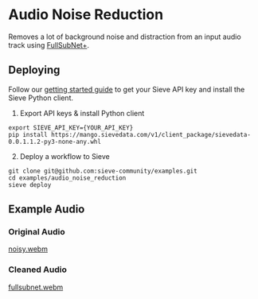 # Audio Noise Reduction

Removes a lot of background noise and distraction from an input audio track using [FullSubNet+](https://github.com/hit-thusz-RookieCJ/FullSubNet-plus).

## Deploying
Follow our [getting started guide](https://www.sievedata.com/dashboard/welcome) to get your Sieve API key and install the Sieve Python client.

1. Export API keys & install Python client
```
export SIEVE_API_KEY={YOUR_API_KEY}
pip install https://mango.sievedata.com/v1/client_package/sievedata-0.0.1.1.2-py3-none-any.whl
```

2. Deploy a workflow to Sieve
```
git clone git@github.com:sieve-community/examples.git
cd examples/audio_noise_reduction
sieve deploy
```

## Example Audio

### Original Audio
[noisy.webm](https://user-images.githubusercontent.com/11367688/218657325-a1287063-9c4c-4f5d-847a-98fd7c26f255.webm)

### Cleaned Audio
[fullsubnet.webm](https://user-images.githubusercontent.com/11367688/218657335-f5060714-4d22-4d73-8b6d-85d1f38c1481.webm)
